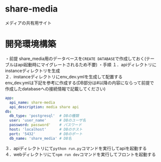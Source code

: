 # share-media
メディアの共有用サイト

# 開発環境構築
・前提
share_media用のデータベースを```CREATE DATABASE```で作成しておく(テーブルはapi起動時にマイグレートされるため不要)
・手順
１．apiディレクトリにinstanceディレクトリを生成  
２．instanceディレクトリにenv_dev.ymlを生成して配置する  
env_dev.ymlは下記を参考に作成する(DB部分は#以降の内容にならって前提で作成したdatabaseへの接続情報で記載してください)  
```yaml
app:
  api_name: share-media
  api_description: media share api
db:
  db_type: 'postgresql'  # DBの種類
  user: 'user_name'      # DBのユーザ名
  password: password'    # パスワード
  host: 'localhost'      # DBのホスト
  port: '5432'           # DBのポート
  db_name: 'share_media' # DB名

```
  
３．apiディレクトリにて``` python run.py ```コマンドを実行してapiを起動する  
４．webディレクトリにて``` npm run dev ```コマンドを実行してフロントを起動する  
